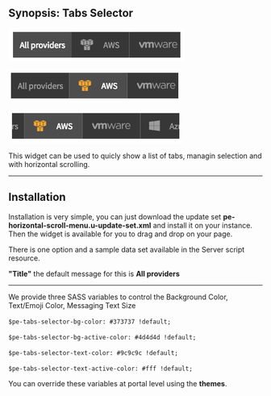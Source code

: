 ## Synopsis: Tabs Selector

![alt text](../images/pe-tabs-selector-01.png "Tabs Selector - No tab selection")

![alt text](../images/pe-tabs-selector-02.png "Tabs Selector - Tab selected")

![alt text](../images/pe-tabs-selector-03.png "Tabs Selector - Horizontal scrolling")

This widget can be used to quicly show a list of tabs, managin selection and with horizontal scrolling.

***

## Installation

Installation is very simple, you can just download the update set **pe-horizontal-scroll-menu.u-update-set.xml** and install it on your instance. Then the widget is available for you to drag and drop on your page.

There is one option and a sample data set available in the Server script resource.

**"Title"** the default message for this is **All providers**

***

We provide three SASS variables to control the Background Color, Text/Emoji Color, Messaging Text Size

`$pe-tabs-selector-bg-color: #373737 !default;`

`$pe-tabs-selector-bg-active-color: #4d4d4d !default;`

`$pe-tabs-selector-text-color: #9c9c9c !default;`

`$pe-tabs-selector-text-active-color: #fff !default;`

You can override these variables at portal level using the **themes**.

